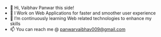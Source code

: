 - 👋 Hi, Vaibhav Panwar this side!
- 👀 I Work on Web Applications for faster and smoother user experience
- 🌱 I’m continuously learning Web related technologies to enhance my skills
- 📫 You can reach me @ panwarvaibhav009@gmail.com
  
  

<!---
pwrvbh-9/pwrvbh-9 is a ✨ special ✨ repository because its `README.md` (this file) appears on your GitHub profile.
You can click the Preview link to take a look at your changes.
--->
